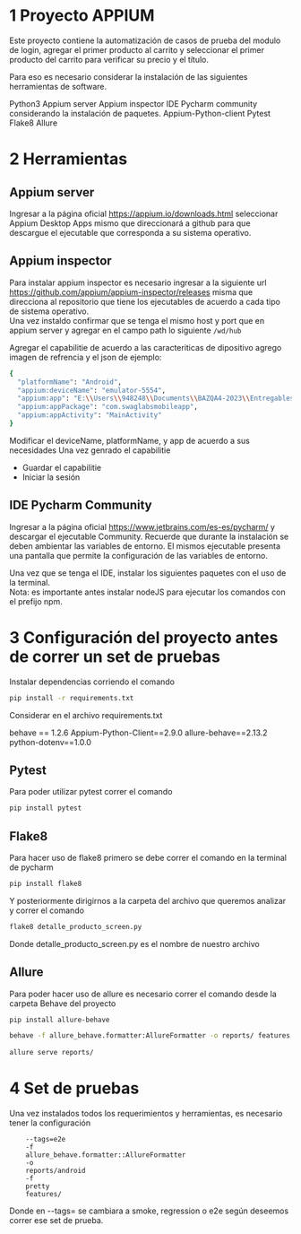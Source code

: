 # 1 Proyecto APPIUM

Este proyecto contiene la automatización de casos de prueba del modulo de login, agregar el primer producto al carrito y seleccionar el primer producto del carrito para verificar su precio y el título. 

Para eso es necesario considerar la instalación de las siguientes herramientas de software.

Python3
Appium server
Appium inspector
IDE Pycharm community considerando la instalación de paquetes.
Appium-Python-client
Pytest
Flake8
Allure

# 2 Herramientas

## Appium server
Ingresar a la página oficial https://appium.io/downloads.html seleccionar Appium Desktop Apps mismo que direccionará a github para que descargue el ejecutable que corresponda a su sistema operativo.

## Appium inspector
Para instalar appium inspector es necesario ingresar a la siguiente url https://github.com/appium/appium-inspector/releases misma que direcciona al repositorio que tiene los ejecutables de acuerdo a cada tipo de sistema operativo.   
Una vez instaldo confirmar que se tenga el mismo host y port que en appium server y agregar en el campo path lo siguiente `/wd/hub` 

Agregar el capabilitie de acuerdo a las caracteriticas de dipositivo agrego imagen de refrencia y el json de ejemplo: 

```bash
{
  "platformName": "Android",
  "appium:deviceName": "emulator-5554",
  "appium:app": "E:\\Users\\948248\\Documents\\BAZQA4-2023\\Entregables\\demoBazBehave\\APP\\sauce_app.apk",
  "appium:appPackage": "com.swaglabsmobileapp",
  "appium:appActivity": "MainActivity"
}
```

Modificar el deviceName, platformName, y app de acuerdo a sus necesidades 
Una vez genrado el capabilitie
* Guardar el capabilitie
* Iniciar la sesión

## IDE Pycharm Community
Ingresar a la página oficial https://www.jetbrains.com/es-es/pycharm/ y descargar el
ejecutable Community. Recuerde que durante la instalación se deben ambientar las variables de entorno.
El mismos ejecutable presenta una pantalla que permite la configuración de las variables de entorno. 

Una vez que se tenga el IDE, instalar los siguientes paquetes con el uso de la terminal.  
Nota: es importante antes instalar nodeJS para ejecutar los comandos con el prefijo npm. 

# 3 Configuración del proyecto antes de correr un set de pruebas

Instalar dependencias corriendo el comando

 ```bash
pip install -r requirements.txt
```

Considerar en el archivo requirements.txt 

behave == 1.2.6
Appium-Python-Client==2.9.0
allure-behave==2.13.2
python-dotenv==1.0.0

## Pytest

Para poder utilizar pytest correr el comando


 ```bash
pip install pytest
```

## Flake8

Para hacer uso de flake8 primero se debe correr el comando en la terminal de pycharm

 ```bash
pip install flake8
```

Y posteriormente dirigirnos a la carpeta del archivo que queremos analizar y correr el comando


 ```bash
flake8 detalle_producto_screen.py
```

Donde detalle_producto_screen.py es el nombre de nuestro archivo


## Allure

Para poder hacer uso de allure es necesario correr el comando desde la carpeta Behave del proyecto

 ```bash
pip install allure-behave

 behave -f allure_behave.formatter:AllureFormatter -o reports/ features  
  
allure serve reports/ 
```
# 4 Set de pruebas

Una vez instalados todos los requerimientos y herramientas, es necesario tener la configuración

        --tags=e2e
   	 	-f
    	allure_behave.formatter::AllureFormatter
   		-o
   		reports/android
   		-f
   		pretty
   		features/

Donde en --tags= se cambiara a smoke, regression o e2e según deseemos correr ese set de prueba. 


